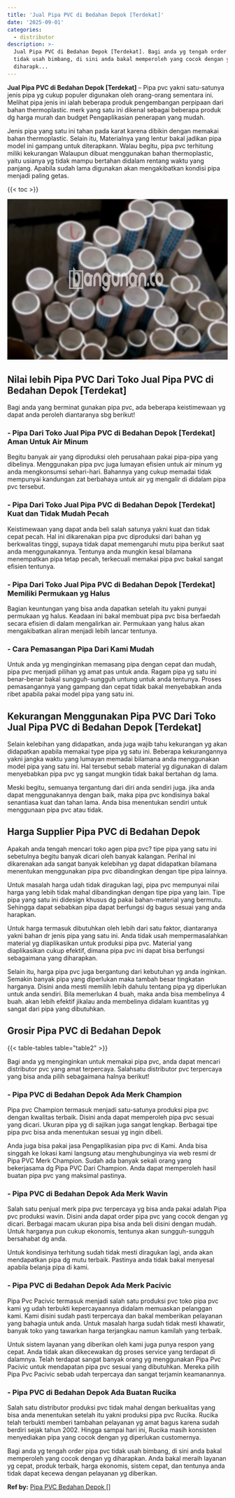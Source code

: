 ```yaml
---
title: 'Jual Pipa PVC di Bedahan Depok [Terdekat]'
date: '2025-09-01'
categories:
  - distributor
description: >-
  Jual Pipa PVC di Bedahan Depok [Terdekat]. Bagi anda yg tengah order pipa pvc
  tidak usah bimbang, di sini anda bakal memperoleh yang cocok dengan yg
  diharapk...
---
```


**Jual Pipa PVC di Bedahan Depok \[Terdekat\]** – Pipa pvc yakni satu-satunya jenis pipa yg cukup populer digunakan oleh orang-orang sementara ini. Melihat pipa jenis ini ialah beberapa produk pengembangan perpipaan dari bahan thermoplastic. merk yang satu ini dikenal sebagai beberapa produk dg harga murah dan budget Pengaplikasian penerapan yang mudah.

Jenis pipa yang satu ini tahan pada karat karena dibikin dengan memakai bahan thermoplastic. Selain itu, Materialnya yang lentur bakal jadikan pipa model ini gampang untuk diterapkann. Walau begitu, pipa pvc terhitung miliki kekurangan Walaupun dibuat menggunakan bahan thermoplastic, yaitu usianya yg tidak mampu bertahan didalam rentang waktu yang panjang. Apabila sudah lama digunakan akan mengakibatkan kondisi pipa menjadi paling getas.

{{< toc >}}

![Jual Pipa PVC di Bedahan Depok [Terdekat]](/images/jaul-pipa-pvc-12.png)

## Nilai lebih Pipa PVC Dari Toko Jual Pipa PVC di Bedahan Depok \[Terdekat\]

Bagi anda yang berminat gunakan pipa pvc, ada beberapa keistimewaan yg dapat anda peroleh diantaranya sbg berikut!

### \- Pipa Dari Toko Jual Pipa PVC di Bedahan Depok \[Terdekat\] Aman Untuk Air Minum

Begitu banyak air yang diproduksi oleh perusahaan pakai pipa-pipa yang dibelinya. Menggunakan pipa pvc juga lumayan efisien untuk air minum yg anda mengkonsumsi sehari-hari. Bahannya yang cukup memadai tidak mempunyai kandungan zat berbahaya untuk air yg mengalir di didalam pipa pvc tersebut.

### \- Pipa Dari Toko Jual Pipa PVC di Bedahan Depok \[Terdekat\] Kuat dan Tidak Mudah Pecah

Keistimewaan yang dapat anda beli salah satunya yakni kuat dan tidak cepat pecah. Hal ini dikarenakan pipa pvc diproduksi dari bahan yg berkwalitas tinggi, supaya tidak dapat memengaruhi mutu pipa berikut saat anda menggunakannya. Tentunya anda mungkin kesal bilamana menempatkan pipa tetap pecah, terkecuali memakai pipa pvc bakal sangat efisien tentunya.

### \- Pipa Dari Toko Jual Pipa PVC di Bedahan Depok \[Terdekat\] Memiliki Permukaan yg Halus

Bagian keuntungan yang bisa anda dapatkan setelah itu yakni punyai permukaan yg halus. Keadaan ini bakal membuat pipa pvc bisa berfaedah secara efisien di dalam mengalirkan air. Permukaan yang halus akan mengakibatkan aliran menjadi lebih lancar tentunya.

### \- Cara Pemasangan Pipa Dari Kami Mudah

Untuk anda yg menginginkan memasang pipa dengan cepat dan mudah, pipa pvc menjadi pilihan yg amat pas untuk anda. Ragam pipa yg satu ini benar-benar bakal sungguh-sungguh untung untuk anda tentunya. Proses pemasangannya yang gampang dan cepat tidak bakal menyebabkan anda ribet apabila pakai model pipa yang satu ini.

## Kekurangan Menggunakan Pipa PVC Dari Toko Jual Pipa PVC di Bedahan Depok \[Terdekat\]

Selain kelebihan yang didapatkan, anda juga wajib tahu kekurangan yg akan didapatkan apabila memakai type pipa yg satu ini. Beberapa kekurangannya yakni jangka waktu yang lumayan memadai bilamana anda menggunakan model pipa yang satu ini. Hal tersebut sebab material yg digunakan di dalam menyebabkan pipa pvc yg sangat mungkin tidak bakal bertahan dg lama.

Meski begitu, semuanya tergantung dari diri anda sendiri juga. jika anda dapat menggunakannya dengan baik, maka pipa pvc kondisinya bakal senantiasa kuat dan tahan lama. Anda bisa menentukan sendiri untuk menggunaan pipa pvc atau tidak.

## Harga Supplier Pipa PVC di Bedahan Depok

Apakah anda tengah mencari toko agen pipa pvc? tipe pipa yang satu ini sebetulnya begitu banyak dicari oleh banyak kalangan. Perihal ini dikarenakan ada sangat banyak kelebihan yg dapat didapatkan bilamana menentukan menggunakan pipa pvc dibandingkan dengan tipe pipa lainnya.

Untuk masalah harga udah tidak diragukan lagi, pipa pvc mempunyai nilai harga yang lebih tidak mahal dibandingkan dengan tipe pipa yang lain. Tipe pipa yang satu ini didesign khusus dg pakai bahan-material yang bermutu. Sehingga dapat sebabkan pipa dapat berfungsi dg bagus sesuai yang anda harapkan.

Untuk harga termasuk dibutuhkan oleh lebih dari satu faktor, diantaranya yakni bahan dr jenis pipa yang satu ini. Anda tidak usah mempermasalahkan material yg diaplikasikan untuk produksi pipa pvc. Material yang diaplikasikan cukup efektif, dimana pipa pvc ini dapat bisa berfungsi sebagaimana yang diharapkan.

Selain itu, harga pipa pvc juga bergantung dari kebutuhan yg anda inginkan. Semakin banyak pipa yang diperlukan maka tambah besar tingkatan harganya. Disini anda mesti memilih lebih dahulu tentang pipa yg diperlukan untuk anda sendiri. Bila memerlukan 4 buah, maka anda bisa membelinya 4 buah. akan lebih efektif jikalau anda membelinya didalam kuantitas yg sangat dari pipa yang dibutuhkan.

## Grosir Pipa PVC di Bedahan Depok

{{< table-tables table="table2" >}}

Bagi anda yg menginginkan untuk memakai pipa pvc, anda dapat mencari distributor pvc yang amat terpercaya. Salahsatu distributor pvc terpercaya yang bisa anda pilih sebagaimana halnya berikut!

### \- Pipa PVC di Bedahan Depok Ada Merk Champion

Pipa pvc Champion termasuk menjadi satu-satunya produksi pipa pvc dengan kwalitas terbaik. Disini anda dapat memperoleh pipa pvc sesuai yang dicari. Ukuran pipa yg di sajikan juga sangat lengkap. Berbagai tipe pipa pvc bisa anda menentukan sesuai yg ingin dibeli.

Anda juga bisa pakai jasa Pengaplikasian pipa pvc di Kami. Anda bisa singgah ke lokasi kami langsung atau menghubunginya via web resmi dr Pipa PVC Merk Champion. Sudah ada banyak sekali orang yang bekerjasama dg Pipa PVC Dari Champion. Anda dapat memperoleh hasil buatan pipa pvc yang maksimal pastinya.

### \- Pipa PVC di Bedahan Depok Ada Merk Wavin

Salah satu penjual merk pipa pvc terpercaya yg bisa anda pakai adalah Pipa pvc produksi wavin. Disini anda dapat order pipa pvc yang cocok dengan yg dicari. Berbagai macam ukuran pipa bisa anda beli disini dengan mudah. Untuk harganya pun cukup ekonomis, tentunya akan sungguh-sungguh bersahabat dg anda.

Untuk kondisinya terhitung sudah tidak mesti diragukan lagi, anda akan mendapatkan pipa dg mutu terbaik. Pastinya anda tidak bakal menyesal apabila belanja pipa di kami.

### \- Pipa PVC di Bedahan Depok Ada Merk Pacivic

Pipa Pvc Pacivic termasuk menjadi salah satu produksi pvc toko pipa pvc kami yg udah terbukti kepercayaannya didalam memuaskan pelanggan kami. Kami disini sudah pasti terpercaya dan bakal memberikan pelayanan yang bahagia untuk anda. Untuk masalah harga sudah tidak mesti khawatir, banyak toko yang tawarkan harga terjangkau namun kamilah yang terbaik.

Untuk sistem layanan yang diberikan oleh kami juga punya respon yang cepat. Anda tidak akan dikecewakan dg proses service yang terdapat di dalamnya. Telah terdapat sangat banyak orang yg menggunakan Pipa Pvc Pacivic untuk mendapatan pipa pvc sesuai yang dibutuhkan. Mereka pilih Pipa Pvc Pacivic sebab udah terpercaya dan sangat terjamin keamanannya.

### \- Pipa PVC di Bedahan Depok Ada Buatan Rucika

Salah satu distributor produksi pvc tidak mahal dengan berkualitas yang bisa anda menentukan setelah itu yakni produksi pipa pvc Rucika. Rucika telah terbukti memberi tambahan pelayanan yg amat bagus karena sudah berdiri sejak tahun 2002. Hingga sampai hari ini, Rucika masih konsisten menyediakan pipa yang cocok dengan yg diperlukan customernya.

Bagi anda yg tengah order pipa pvc tidak usah bimbang, di sini anda bakal memperoleh yang cocok dengan yg diharapkan. Anda bakal meraih layanan yg cepat, produk terbaik, harga ekonomis, sistem cepat, dan tentunya anda tidak dapat kecewa dengan pelayanan yg diberikan.

**Ref by:** [Pipa PVC Bedahan Depok []](https://id.wikipedia.org/wiki/Pipa)
